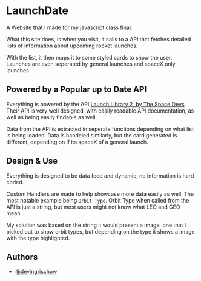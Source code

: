 # LaunchDate

A Website that I made for my javascript class final.

What this site does, is when you visit, it calls to a API that fetches detailed lists of information about upcoming rocket launches.

With the list, it then maps it to some styled cards to show the user. Launches are even seperated by general launches and spaceX only launches.

## Powered by a Popular up to Date API

Everything is powered by the API [Launch Library 2, by The Space Devs](https://thespacedevs.com/llapi). Their API is very well designed, with easily readable API documentation, as well as being easily findable as well.

Data from the API is extracted in seperate functions depending on what list is being loaded. Data is handeled similarly, but the card generated is different, depending on if its spaceX of a general launch.

## Design & Use

Everything is designed to be data feed and dynamic, no information is hard coded.

Custom Handlers are made to help showcase more data easily as well. The most notable example being `Orbit Type`. Orbit Type when called from the API is just a string, but most users might not know what LEO and GEO mean.

My solution was based on the string it would present a image, one that I picked out to show orbit types, but depending on the type it shows a image with the type highlighted.  

## Authors

- [@devingrischow](https://github.com/devingrischow)
